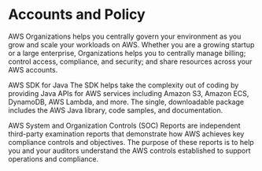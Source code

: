 # Accounts and Policy

AWS Organizations
helps you centrally govern your environment as you grow and scale your workloads on AWS. Whether you are a growing startup or a large enterprise, Organizations helps you to centrally manage billing; control access, compliance, and security; and share resources across your AWS accounts.

AWS SDK for Java
The SDK helps take the complexity out of coding by providing Java APIs for AWS services including Amazon S3, Amazon ECS, DynamoDB, AWS Lambda, and more. The single, downloadable package includes the AWS Java library, code samples, and documentation.

AWS System and Organization Controls (SOC) 
Reports are independent third-party examination reports that demonstrate how AWS achieves key compliance controls and objectives. The purpose of these reports is to help you and your auditors understand the AWS controls established to support operations and compliance. 